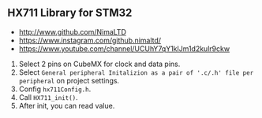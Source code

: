 ## HX711 Library for STM32

* http://www.github.com/NimaLTD   
* https://www.instagram.com/github.nimaltd/   
* https://www.youtube.com/channel/UCUhY7qY1klJm1d2kulr9ckw   

1. Select 2 pins on CubeMX for clock and data pins.
2. Select `General peripheral Initalizion as a pair of '.c/.h' file per peripheral` on project settings.
3. Config `hx711Config.h`.
4. Call `HX711_init()`. 
5. After init, you can read value.
